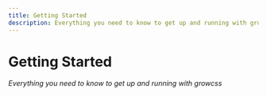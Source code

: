 ```yaml
---
title: Getting Started
description: Everything you need to know to get up and running with growcss
---
```


# Getting Started

_Everything you need to know to get up and running with growcss_